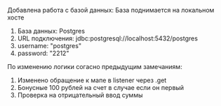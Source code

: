 Добавлена работа с базой данных:
База поднимается на локальном хосте

1. База данных: Postgres 
2. URL подключения: jdbc:postgresql://localhost:5432/postgres
3. username:  "postgres"
4. password:  "2212"

По изменению логики согасно предыдущим замечаниям:
1. Изменено обращение к мапе в listener через .get
2. Бонусные 100 рублей на счет в случае если он первый
3. Проверка на отрицательный ввод суммы 
